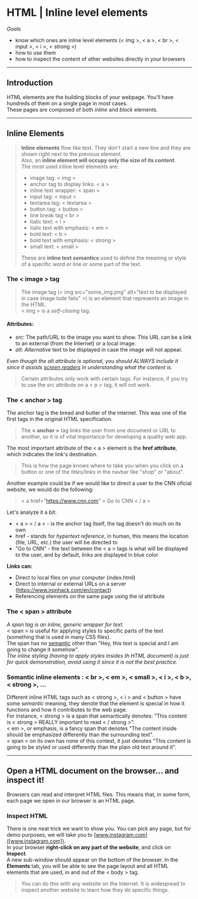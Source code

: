 # HTML | Inline level elements  
*Goals*  
* know which ones are inline level elements (< img >, < a >, < br >, < input >, < i >, < strong >)  
* how to use them   
* how to inspect the content of other websites directly in your browsers   

---  
## Introduction  
HTML elements are the building blocks of your webpage. You'll have hundreds of them on a single page in most cases.  
These pages are composed of both *inline* and *block* elements.  
  
---  
## Inline Elements  
> **Inline elements** flow like text. They don't start a new line and they are shown right next to the previous element.  
> Also, an **inline element will occupy only the size of its content**.  
> The most used inline level elements are:  
> * image tag: < img >  
> * anchor tag to display links: < a >  
> * inline text wrapper: < span >  
> * input tag: < input >  
> * textarea tag: < textarea >  
> * button tag: < button >  
> * line break tag < br >  
> * italic text: < i >  
> * italic text with emphasis: < em >  
> * bold text: < b >  
> * bold text with emphasis: < strong >  
> * small text: < small >  
>  
> These are **inline text semantics** used to define the meaning or style of a specific word or line or some part of the text.   
  
### The < image > tag  
> The image tag (< img src="some_img.png" alt="text to be displayed in case image lode fails" >) is an element that represents an image in the HTML.  
> < img > is a *self-closing* tag.  
  
#### Attributes:  
* *src*: The path/URL to the image you want to show. This URL can be a link to an external (from the Internet) or a local image.  
* *alt*: *Alternative* text to be displayed in case the image will not appear.  
  
*Even though the alt attribute is optional, you should ALWAYS include it since it assists [screen readers](https://en.wikipedia.org/wiki/Screen_reader) in understanding what the content is.*  
  
> Certain attributes only work with certain tags. For instance, if you try to use the *src* attribute on a < p > tag, it will not work.  
  
  
### The < anchor > tag   
The anchor tag is the bread and butter of the internet. This was one of the first tags in the original HTML specification.  
> The **< anchor >** tag links the user from one document or URL to another, so it is of vital importance for developing a quality web app.  
  
The most important attribute of the < a > element is the **href attribute**, which indicates the link's destination.  
> This is how the page knows where to take you when you click on a button or one of the *titles/links* in the navbar like "shop" or "about".  
  
Another example could be if we would like to direct a user to the CNN oficial website, we would do the following:  
> < a href="https://www.cnn.com" > Go to CNN < / a >  
  
Let's analyze it a bit:  
* < a > < / a > - is the anchor tag itself, the tag doesn't do much on its own  
* href - stands for *hypertext reference*, in human, this means the location (file, URL, etc.) the user will be directed to  
* "Go to CNN" - the text between the < a > tags is what will be displayed to the user, and by default, links are displayed in blue color  
  
**Links can:**  
* Direct to local files on your computer (index.html)  
* Direct to internal or external URLs on a server (https://www.ironhack.com/en/contact)   
* Referencing elements on the same page using the *id* attribute  
  

### The < span > attribute  
*A span tag is an inline, generic wrapper for text.*  
< span > is useful for applying styles to specific parts of the text (something that is used in many CSS files).  
The span has no [semantic](http://html5doctor.com/lets-talk-about-semantics/) other than "Hey, this text is special and I am going to change it somehow".   
*The inline styling (having to apply styles insides th HTML document) is just for quick demonstration, avoid using it since it is not the best practice.*  
  
### Semantic inline elements : < br >, < em >, < small >, < i >, < b >, < strong >, ...  
Different inline HTML tags such as < strong >, < i > and < button > have some *semantic* meaning, they denote that the element is special in how it functions and how it contributes to the web page.  
For instance, < strong > is a span that semantically denotes: "This content is < strong > REALLY important to read < / strong >".  
< em >, or emphasis, is a fancy span that denotes "The content inside should be emphasized differently than the surrounding text".  
< span > on its own has none of this context, it just denotes "This content is going to be styled or used differently than the plain old text around it".  
  
---  
## Open a HTML document on the browser... and inspect it!  
Browsers can read and interpret HTML files. This means that, in some form, each page we open in our browser is an HTML page.   
  
### Inspect HTML  
There is one neat trick we want to show you. You can pick any page, but for demo purposes, we will take you to [www.instagram.com]([www.instagram.com]).  
In your browser **right-click on any part of the website**, and click on **Inspect**.  
A new sub-window should appear on the bottom of the browser. In the **Elements** tab, you will be able to see the page layout and all HTML elements that are used, in and out of the < body > tag.  
> You can do this with any website on the Internet. It is widespread to inspect another website to learn how they do specific things.  


